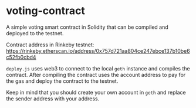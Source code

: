 # voting-contract
A simple voting smart contract in Solidity that can be compiled and deployed to the testnet.

Contract address in Rinkeby testnet: https://rinkeby.etherscan.io/address/0x757d721aa804ce247ebce137b10be6c52fb0cbd4

`deploy.js` uses web3 to connect to the local `geth` instance and compiles the contract. 
After compiling the contract uses the account address to pay for the gas and deploy the contract to the testnet.

Keep in mind that you should create your own account in `geth` and replace the sender address with your address.
